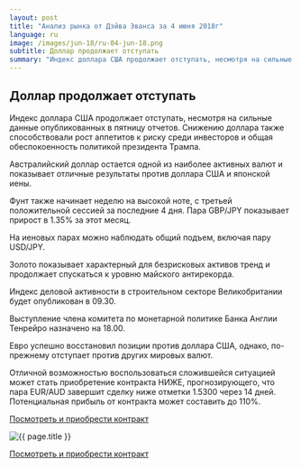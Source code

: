 ```yaml
---
layout: post
title: "Анализ рынка от Дэйва Эванса за 4 июня 2018г"
language: ru
image: /images/jun-18/ru-04-jun-18.png
subtitle: Доллар продолжает отступать
summary: "Индекс доллара США продолжает отступать, несмотря на сильные данные опубликованных в пятницу отчетов. Снижению доллара также способствовали рост аппетитов к риску среди инвесторов и общая обеспокоенность политикой президента Трампа"
---
```

##  Доллар продолжает отступать

Индекс доллара США продолжает отступать, несмотря на сильные данные опубликованных в пятницу отчетов. Снижению доллара также способствовали рост аппетитов к риску среди инвесторов и общая обеспокоенность политикой президента Трампа.

Австралийский доллар остается одной из наиболее активных валют и показывает отличные результаты против доллара США и японской иены.

Фунт также начинает неделю на высокой ноте, с третьей положительной сессией за последние 4 дня. Пара GBP/JPY показывает прирост в 1.35% за этот месяц.

На иеновых парах можно наблюдать общий подъем, включая пару USD/JPY.

Золото показывает характерный для безрисковых активов тренд и продолжает спускаться к уровню майского антирекорда.
 
 
Индекс деловой активности в строительном секторе Великобритании будет опубликован в 09.30.

Выступление члена комитета по монетарной политике Банка Англии Тенрейро назначено на 18.00.
 
 
Евро успешно восстановил позиции против доллара США, однако, по-прежнему отступает против других мировых валют.

Отличной возможностью воспользоваться сложившейся ситуацией может стать приобретение контракта НИЖЕ, прогнозирующего, что пара EUR/AUD завершит сделку ниже отметки 1.5300 через 14 дней. Потенциальная прибыль от контракта может составить до 110%.

<a href="http://record.binary.com/_bivVDfg8lHux76XffYA0JmNd7ZgqdRLk/1/market=forex&underlying=frxEURAUD&formname=higherlower&duration_amount=14&duration_units=d&amount=10&amount_type=payout&expiry_type=duration&barrier=1.5300" target="_blank">Посмотреть и приобрести контракт</a>

<img src="{{ site.url }}/images/jun-18/ru-04-jun-18.png" alt="{{ page.title }}"  title="{{ page.title }}">

<a href="%LINK%%?https://www.binary.com/d/trade.cgi?market=forex&underlying=frxEURAUD&formname=higherlower&duration_amount=14&duration_units=d&amount=10&amount_type=payout&expiry_type=duration&barrier=1.5300" target="_blank">Посмотреть и приобрести контракт</a>
